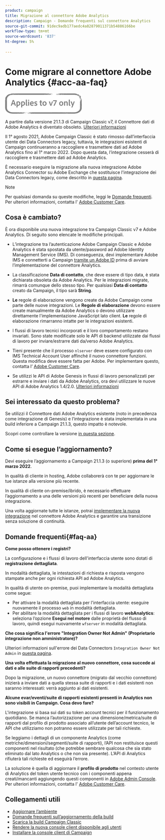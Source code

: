 ```yaml
---
product: campaign
title: Migrazione al connettore Adobe Analytics
description: Campaign - Domande frequenti sul connettore Analytics
source-git-commit: 91dec9adb177aedc4a82879011371b54886166be
workflow-type: tm+mt
source-wordcount: '837'
ht-degree: 5%

---
```


# Come migrare al connettore Adobe Analytics {#acc-aa-faq}

![](../../assets/v7-only.svg)

A partire dalla versione 21.1.3 di Campaign Classic v7, il Connettore dati di Adobe Analytics è diventato obsoleto. [Ulteriori informazioni](https://experienceleague.adobe.com/docs/analytics/import/dataconnectors/data-connectors-eol.html)

Il 1° agosto 2021, Adobe Campaign Classic è stato rimosso dall’interfaccia utente dei Data Connectors legacy, tuttavia, le integrazioni esistenti di Campaign continueranno a raccogliere e trasmettere dati ad Adobe Analytics fino al 1° marzo 2022. Dopo questa data, l’integrazione cesserà di raccogliere e trasmettere dati ad Adobe Analytics.

È necessario eseguire la migrazione alla nuova integrazione Adobe Analytics Connector su Adobe Exchange che sostituisce l&#39;integrazione dei Data Connectors legacy, come descritto in [questa pagina](../../platform/using/adobe-analytics-connector.md).

>[!NOTE]
>
>Per qualsiasi domanda su queste modifiche, leggi le [Domande frequenti](#faq-aa). Per ulteriori informazioni, contatta l&#39; [Adobe Customer Care](https://helpx.adobe.com/it/enterprise/admin-guide.html/enterprise/using/support-for-experience-cloud.ug.html).

## Cosa è cambiato?

È ora disponibile una nuova integrazione tra Campaign Classic v7 e Adobe Analytics. Di seguito sono elencate le modifiche principali.

* L’integrazione tra l’autenticazione Adobe Campaign Classic e Adobe Analytics è stata spostata da utente/password ad Adobe Identity Management Service (IMS). Di conseguenza, devi implementare Adobe IMS e connetterti a Campaign [tramite un Adobe ID](../../integrations/using/about-adobe-id.md) prima di avviare l’implementazione del connettore Analytics.

* La classificazione **Data di contatto**, che deve essere di tipo data, è stata dichiarata obsoleta da Adobe Analytics. Per le integrazioni migrate, rimarrà comunque dello stesso tipo. Per qualsiasi **Data di contatto** creato da Campaign, il tipo sarà **String**.

* **Le** regole di elaborazione vengono create da Adobe Campaign come parte delle nuove integrazioni. Le **Regole di elaborazione** devono essere create manualmente da Adobe Analytics o devono utilizzare direttamente l&#39;implementazione JavaScript lato client. **Le** regole di elaborazione rimarranno intatte per le integrazioni esistenti.

* I flussi di lavoro tecnici incorporati e il loro comportamento restano invariati. Sono state modificate solo le API di backend utilizzate dai flussi di lavoro per inviare/estrarre dati da/verso Adobe Analytics.

* Tieni presente che il processo `nlserver` deve essere configurato con IMS Technical Account User affinché il nuovo connettore funzioni. Questa modifica deve essere fatta per Adobe. Per implementare questo, contatta l’ [Adobe Customer Care](https://helpx.adobe.com/enterprise/admin-guide.html/enterprise/using/support-for-experience-cloud.ug.html).

* Se utilizzi le API di Adobe Genesis in flussi di lavoro personalizzati per estrarre e inviare i dati da Adobe Analytics, ora devi utilizzare le nuove API di Adobe Analytics 1.4/2.0. [Ulteriori informazioni](https://adobeexchangeec.zendesk.com/hc/en-us/articles/360047148832-Replacements-for-Data-Connector-API-calls)

## Sei interessato da questo problema?

Se utilizzi il Connettore dati Adobe Analytics esistente (noto in precedenza come integrazione di Genesis) e l’integrazione è stata implementata in una build inferiore a Campaign 21.1.3, questo impatto è notevole.

Scopri come controllare la versione [in questa sezione](../../platform/using/launching-adobe-campaign.md#getting-your-campaign-version).

## Come si esegue l’aggiornamento?

Devi eseguire l’aggiornamento a Campaign 21.1.3 (o superiore) **prima del 1° marzo 2022**.

In qualità di cliente in hosting, Adobe collaborerà con te per aggiornare le tue istanze alla versione più recente.

In qualità di cliente on-premise/ibrido, è necessario effettuare l’aggiornamento a una delle versioni più recenti per beneficiare della nuova integrazione.

Una volta aggiornate tutte le istanze, potrai [implementare la nuova integrazione](../../platform/using/adobe-analytics-connector.md) nel connettore Adobe Analytics e garantire una transizione senza soluzione di continuità.


## Domande frequenti{#faq-aa}

**Come posso ottenere i registri?**

La configurazione e i flussi di lavoro dell&#39;interfaccia utente sono dotati di **registrazione dettagliata**.

In modalità dettagliata, le intestazioni di richiesta e risposta vengono stampate anche per ogni richiesta API ad Adobe Analytics.

In qualità di utente on-premise, puoi implementare la modalità dettagliata come segue:

* Per attivare la modalità dettagliata per l&#39;interfaccia utente: eseguire nuovamente il processo `web` in modalità dettagliata.
* Per abilitare la modalità dettagliata per i flussi di lavoro **webAnalytics**: seleziona l’opzione **Esegui nel motore** dalle proprietà del flusso di lavoro, quindi esegui nuovamente `wfserver` in modalità dettagliata.

**Che cosa significa l&#39;errore &quot;Integration Owner Not Admin&quot; (Proprietario integrazione non amministratore)?**

Ulteriori informazioni sull&#39;errore dei Data Connectors `Integration Owner Not Admin` in [questa pagina](https://adobeexchangeec.zendesk.com/hc/en-us/articles/360035167932-Adobe-Analytics-Data-Connectors-Integration-Owner-Not-Admin-Error).

**Una volta effettuata la migrazione al nuovo connettore, cosa succede ai dati e alle suite di rapporti precedenti?**

Dopo la migrazione, un nuovo connettore (migrato dal vecchio connettore) inizierà a inviare dati a quella stessa suite di rapporti e i dati esistenti non saranno interessati: verrà aggiunto ai dati esistenti.

**Alcune evar/eventi/suite di rapporti esistenti presenti in Analytics non sono visibili in Campaign. Cosa devo fare?**

L&#39;integrazione si basa sui dati su token account tecnici per il funzionamento quotidiano. Se manca l’autorizzazione per una dimensione/metrica/suite di rapporti dal profilo di prodotto associato all’utente dell’account tecnico, le API che utilizziamo non potranno essere utilizzate per tali richieste.

Se leggiamo i dettagli di un componente Analytics (come metriche/dimensioni/segmenti/suite di rapporti), l’API non restituisce questi componenti nel risultato (che potrebbe sembrare qualcosa che sia stato eliminato dal lato Analytics o che non sia presente). L’API di Analytics rifiuterà tali richieste ed eseguirà l’errore.

La soluzione è quella di aggiornare il **profilo di prodotto** nel contesto utente di Analytics del token utente tecnico con i componenti appena creati/mancanti aggiungendo questi componenti in [Adobe Admin Console](https://adminconsole.adobe.com/). Per ulteriori informazioni, contatta l&#39; [Adobe Customer Care](https://helpx.adobe.com/enterprise/admin-guide.html/enterprise/using/support-for-experience-cloud.ug.html).

## Collegamenti utili

* [Aggiornare l’ambiente](../../production/using/build-upgrade.md)
* [Domande frequenti sull’aggiornamento della build](../../platform/using/faq-build-upgrade.md)
* [Scarica la build Campaign Classic](https://experience.adobe.com/#/downloads/content/software-distribution/it/campaign.html)
* [Rendere la nuova console client disponibile agli utenti](../../installation/using/client-console-availability-for-windows.md)
* [Installare la console client di Campaign](../../installation/using/installing-the-client-console.md)

